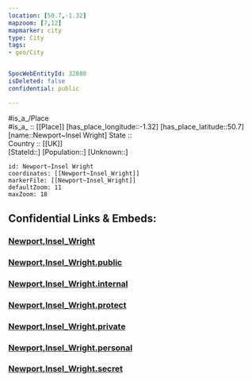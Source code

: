 ```yaml
---
location: [50.7,-1.32] 
mapzoom: [7,12] 
mapmarker: city 
type: City
tags:
- geo/City


SpocWebEntityId: 32888
isDeleted: false
confidential: public

---
```

#is_a_/Place  
#is_a_ :: [[Place]] 
[has_place_longitude::-1.32] 
[has_place_latitude::50.7] 
[name::Newport~Insel Wright] 
State ::  
Country :: [[UK]]  
[StateId::] 
[Population::] 
[Unknown::] 


```leaflet
id: Newport~Insel Wright
coordinates: [[Newport~Insel_Wright]] 
markerFile: [[Newport~Insel_Wright]] 
defaultZoom: 11 
maxZoom: 18
```


## Confidential Links & Embeds: 

### [Newport,Insel_Wright](/_Standards/Earth/Continent/Europe/Europe~North/UK/Wales/Newport,Insel_Wright.md) 

### [Newport,Insel_Wright.public](/_public/Earth/Continent/Europe/Europe~North/UK/Wales/Newport,Insel_Wright.public.md) 

### [Newport,Insel_Wright.internal](/_internal/Earth/Continent/Europe/Europe~North/UK/Wales/Newport,Insel_Wright.internal.md) 

### [Newport,Insel_Wright.protect](/_protect/Earth/Continent/Europe/Europe~North/UK/Wales/Newport,Insel_Wright.protect.md) 

### [Newport,Insel_Wright.private](/_private/Earth/Continent/Europe/Europe~North/UK/Wales/Newport,Insel_Wright.private.md) 

### [Newport,Insel_Wright.personal](/_personal/Earth/Continent/Europe/Europe~North/UK/Wales/Newport,Insel_Wright.personal.md) 

### [Newport,Insel_Wright.secret](/_secret/Earth/Continent/Europe/Europe~North/UK/Wales/Newport,Insel_Wright.secret.md)

